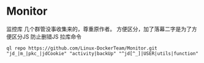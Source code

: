 # Monitor
监控库
几个群管没事收集来的，尊重原作者。
方便区分，加了落幕二字是为了方便区分JS 防止删错JS
拉库命令
```
ql repo https://github.com/Linux-DockerTeam/Monitor.git "jd_|m_|pkc_|jdCookie" "activity|backUp" "^jd[^_]|USER|utils|function"
```
